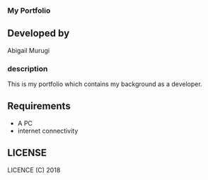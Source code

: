### My Portfolio

## Developed by
Abigail Murugi

### description
This is my portfolio which contains my background as a developer.

## Requirements
* A PC
* internet connectivity

## LICENSE
LICENCE (C) 2018
